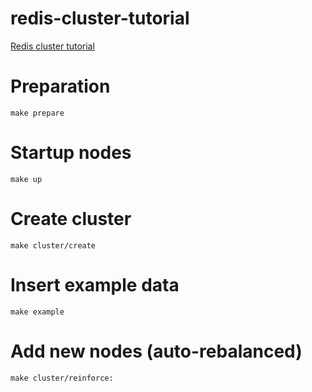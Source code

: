 redis-cluster-tutorial
======================

[Redis cluster tutorial](https://redis.io/topics/cluster-tutorial)

# Preparation

```
make prepare
```

# Startup nodes

```
make up
```

# Create cluster

```
make cluster/create
```

# Insert example data

```
make example
```

# Add new nodes (auto-rebalanced)

```
make cluster/reinforce:
```
